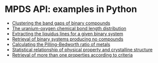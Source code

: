 MPDS API: examples in Python
==========

- [Clustering the band gaps of binary compounds](miner_bgkmeans.py)
- [The uranium-oxygen chemical bond length distribution](miner_bondlength.py)
- [Extracting the liquidus lines for a given binary system](miner_liquidus.py)
- [Retrieval of binary systems producing no compounds](miner_nonformers.py)
- [Calculating the Pilling-Bedworth ratio of metals](miner_pb_ratio.py)
- [Statistical relationship of physical property and crystalline structure](miner_propstruct.py)
- [Retrieval of more than one properties according to criteria](miner_twofold_props.py)
